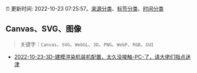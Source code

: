 :alarm_clock: 更新时间: 2022-10-23 07:25:57。[来源分类](../README.md)、[标签分类](../TAGS.md)、[时间分类](../TIMELINE.md)

## Canvas、SVG、图像


> 关键字：`Canvas`、`SVG`、`WebGL`、`3D`、`PNG`、`WebP`、`RGB`、`GUI`



- [2022-10-23-3D-建模渲染机装机配置，太久没接触-PC-了，请大佬们指点迷津](https://www.v2ex.com/t/889106) 